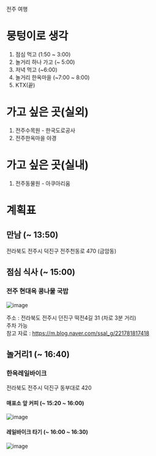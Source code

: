 전주 여행

# 뭉텅이로 생각
1. 점심 먹고 (1:50 ~ 3:00)
2. 놀거리 하나 가고 (~ 5:00)
3. 저녁 먹고 (~6:00)
4. 놀거리 한옥마을 (~7:00 ~ 8:00)
6. KTX(끝)

# 가고 싶은 곳(실외)
1. 전주수목원 - 한국도로공사 
2. 전주한옥마을 야경


# 가고 싶은 곳(실내)
1. 전주동물원 - 아쿠아리움

# 계획표

## 만남 (~ 13:50) 

전라북도 전주시 덕진구 전주천동로 470 (금암동)

## 점심 식사 (~ 15:00)

### 전주 현대옥 콩나물 국밥  
![image](https://user-images.githubusercontent.com/111504914/185402089-c9ae4333-783e-415d-a96f-bdd49d28a3d6.png)

주소 : 전라북도 전주시 던진구 떡전4길 31 (차로 3분 거리)  
주차 가능  
참고 자료 : https://m.blog.naver.com/ssal_g/221781817418

## 놀거리1 (~ 16:40)

### 한옥레일바이크
전라북도 전주시 덕진구 동부대로 420

#### 매표소 앞 커피 (~ 15:20 ~ 16:00)
![image](https://user-images.githubusercontent.com/111504914/185401648-b9dd0a04-2020-4c64-b207-eaeace438386.png)

#### 레일바이크 타기 (~ 16:00 ~ 16:30)
![image](https://user-images.githubusercontent.com/111504914/185401942-6ca42af9-5ef4-4756-8f5a-820319503126.png)


